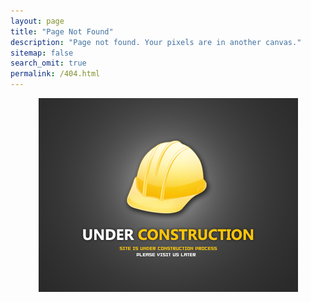 ```yaml
---
layout: page
title: "Page Not Found"
description: "Page not found. Your pixels are in another canvas."
sitemap: false
search_omit: true
permalink: /404.html
---  
```


<p align="center"> <img src="/images/underconst.png" alt="Sorry, the page you were trying is under construction"> 
